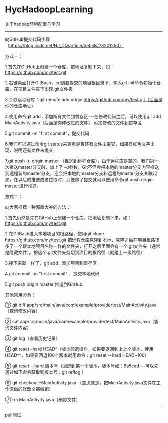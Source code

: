 # HycHadoopLearning
关于hadoop环境配置与学习



***

向GitHub提交代码步骤（https://blog.csdn.net/HJ_CQ/article/details/73201250）

方式一：

1.首先在GitHub上创建一个仓库，把地址复制下来，如：https://github.com/my/test.git

2.右键桌面打开GitBash，cd到要提交的项目根目录下，输入git init命令初始化仓库，在项目文件夹下出现.git文件夹

3.关联远程仓库：git remote add origin https://github.com/my/test.git（后面是你的仓库地址）

4.使用命令git add . 添加所有文件到暂存区---在修改代码之后，可以使用git add MainActivity.java（后面是你修改过的文件） 添加修改的文件到暂存区

5.git commit -m "first commit"，提交代码

6.我们可以通过命令git status来查看是否还有文件未提交，如果有红色文字出现，说明还有文件未提交

7.git push -u origin master （推送到远程仓库），由于远程库是空的，我们第一次推送master分支时，加上了 –u参数，Git不但会把本地的master分支内容推送到远程新的master分支，还会把本地的master分支和远程的master分支关联起来，在以后的推送或者拉取时，只要做了提交就可以使用命令git push origin master进行推送。



方式二：

向大家推荐一种郭霖大神的方法：

1.首先仍然是先在GitHub上创建一个仓库，把地址复制下来，如：https://github.com/my/test.git

2.在GitBash进入本地项目的根路径，使用git clone https://github.com/my/test.git 把远程仓库克隆到本地，克隆之后在项目根路径多了一个跟本地项目名称一样的文件夹，打开之后里面会有一个.git文件夹（通常是隐藏文件）。把这个.git文件夹剪切到项目的根路径（就是上一级路径）

3.接下来就一样了，git add . 添加项目到暂存区

4.git commit -m "first commit" ，提交本地代码

5.git push origin master 推送到GitHub

其他常用命令：

① git diff app/src/main/java/com/example/providertest/MainActivity.java （查询修改内容） 

② cat app/src/main/java/com/example/providertest/MainActivity.java（查询文件内容）

③ git log（查看历史记录）

④ git reset  –hard HEAD^（版本回退操作，如果要退回到上上个版本，使用HEAD^^，如果要回退100个版本就用命令：git reset  --hard HEAD~100）

⑤ git reset  --hard 版本号（回退到某一个版本，版本号如：6a5cad---可以先通过如下命令获取到版本号：git reflog ）

⑥ git checkout –MainActivity.java （意思就是，把MainActivity.java文件在工作区做的修改全部撤销）

⑦ rm MainActivity.java（删除文件）

----

pull测试

